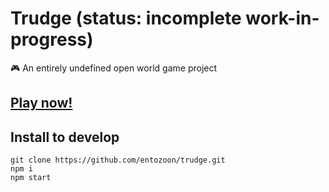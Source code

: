 # Trudge (status: incomplete work-in-progress)

🎮 An entirely undefined open world game project

## [Play now!](https://entozoon.github.io/trudge)

## Install to develop

	git clone https://github.com/entozoon/trudge.git
	npm i
	npm start
